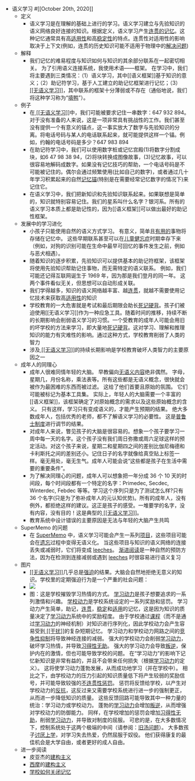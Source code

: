 - 语义学习 #[[October 20th, 2020]] 
    - 定义
        - 语义学习是在理解的基础上进行的学习。语义学习建立与先验知识的语义网络良好连接的知识。根据定义，语义学习产生[连贯的记忆](https://supermemo.guru/wiki/Coherence)。这种记忆通常具有高[适用性](https://supermemo.guru/wiki/Applicability)和高[稳定性](https://supermemo.guru/wiki/Stability)的特点。连贯性对适用性的影响取决于上下文(例如，连贯的历史知识可能不适用于物理中的[解决问题](https://supermemo.guru/wiki/Problem_solving))
    - 解释
        - 我们记忆的难易程度与知识如何与知识的其余部分联系在一起密切相关。 为了引用语义连接系统，我使用术语——框架。 在学习中，我们将主要遇到三类情况：（1）语义学习，其中[[语义框架]]基于知识的意义；（2）助记符学习，基于人工建立的助记忆框架进行记忆；（3） [ [[无语义学习]]](https://supermemo.guru/wiki/Asemantic_learning)，其中联系的框架十分薄弱或不存在（通俗地说，我们将这种学习称为“[填鸭](https://supermemo.guru/wiki/Cramming)”）。
    - 例子
        - 在[ [[无语义学习]]](https://supermemo.guru/wiki/Asemantic_learning)中，我们可能被要求记住一串数字：647 932 894。对于没有准备的人来说，这是一项非常具有挑战性的工作。我们甚至没有提供一个有意义的锚点，这一事实放大了数字与先验知识的分离。将电话号码与某人的电话联系起来，就可能提供这样一个锚。例如，约翰的电话号码是多少？647 983 894
        - 在助记符学习中，我们可以使用数字桩或记忆宫殿(1)将数字分割成块，如6 47 98 38 94，(2)将块转换成图像故事，(3)记忆故事，可以很容易地解码成数字。如果没有记忆技巧的帮助，一个电话号码是不可能被记住的。偶尔会通过频繁使用(比如自己的数字)，或者通过几十年学习积累起来的自然[记忆锚](https://supermemo.guru/wiki/Mnemonic_anchor)(特别是在需要经常记忆数字的情况下)来记住它。
        - 在语义学习中，我们把新知识和先验知识联系起来。如果联想是简单的，知识就特别容易记住。我们的星系叫什么名字？银河系。所有的语义学习本质上都是助记性的，因为[[语义框架]]可以做出最好的助记性框架。
    - 发展中的学习进化
        - 小孩子只能使用自然的语义方式学习。 有意义，简单且[有用的](https://supermemo.guru/wiki/Applicability)事物将存储在记忆中。 这些早期联系甚至可以在[儿童健忘症](https://supermemo.guru/wiki/Childhood_amnesia)时期幸存下来（例如，对狗的识别可能在生命中最早可回忆的事件发生之前，例如与恶犬相遇）。
        - 随着知识的逐步积累，先验知识可以提供基本的助记符框架，该框架将使用先验知识帮助记住事物，而无需特定的语义联系。 例如，我们可能还记得互联网诞生于 1969 年，因为那是我们登月的同一年。 这两个事件看似无关，但思想可以自动形成关联。
        - 我们学得越多，知识的语义网络越丰富、越[连贯](https://supermemo.guru/wiki/Coherent)，就越不需要使用记忆技术来获取高[适用性](https://supermemo.guru/wiki/Applicability)的知识
        - 学校教育的一大危害就是考试和最后期限会助长[死记硬背](https://supermemo.guru/wiki/Cramming)。孩子们被迫使用[[无语义学习]]作为一种应急工具。随着时间的推移，持续不断的长期影响会削弱语义学习的习惯。一个受教育的成年人可能会用旧的坏学校的方法来学习，即大量地[死记硬背](https://supermemo.guru/wiki/Cramming)。这对学习、理解和推理知识的能力有灾难性的影响。通过这种方式，学校教育削弱了人类的智力
        - 涉及[ [[无语义学习]]](https://supermemo.guru/wiki/Asemantic_learning)的持续长期影响是学校教育破坏人类智力的主要原因之一
    - 成年人的同理心
        - 成年人很难同情年轻的大脑。 早教偏向[无语义内容](https://supermemo.guru/wiki/Asemantic_learning)绝非偶然。 字母，星期几，月份名称，乘法表等。所有这些都是无语义概念，很快就会被作为最困难的东西而被过滤。 这给了他们首要且原始的氛围。 它们可能被标记为基本工具集。 实际上，年轻人的大脑需要一个丰富的[[语义框架]]，该框架确定了对原始概念的需求以及这些原始概念的含义。 只有这样，学习只有变成语义的，才能产生预期的结果。 绝大多数成年人，包括优秀的老师，都不了解语义学习的必要性。 这是[普鲁士制度](https://supermemo.guru/wiki/Prussian_system)进行调节的结果。
        - 对成年人来说，瞥见孩子的大脑是很容易的。想象一个孩子要学习一周中每一天的名字。这个孩子没有我们周日弥撒或周六足球这样的预定活动。对这个孩子来说，星期二和星期四之间的差别比伽尼梅德和卡利斯托之间的差别还小。记住日子的名字就像给真空贴上标签一样。毫无用处，毫无生气。成年人可能会说“这些都是孩子在生活中需要的重要条件”。
        - 为了解决同理心的问题，成年人可以想象把一年分成 36 个 10 天的时间段，每个时间段都有一个特定的名字：Primedec, Secdec, Winterdec, Febdec 等等。学习这个序列只是为了测试怎么样?只有 36 个名字(只是为了弥补成年人的元认知优势)。所有的成年人，没有例外，都拒绝这样的建议。这正是孩子的感受。一堆要学的名字，没有内容，没有目的！这是典型的[ [[无语义学习]]](https://supermemo.guru/wiki/Asemantic_learning)。
        - 教育系统中设计错误的主要原因是无法与年轻的大脑产生共鸣
    - SuperMemo 的问题
        - 在 [SuperMemo](https://supermemo.guru/wiki/SuperMemo) 中，语义学习可能会产生一系列[项目](https://supermemo.guru/wiki/Item)，这些项目可能会在[遗忘](https://supermemo.guru/wiki/Forgetting)过程中变得无语义化。 当这些项目与知识的语义网络的连接丢失或减弱时，它们将变成 [leeches](https://supermemo.guru/wiki/Leech)。 [渐进阅读](https://supermemo.guru/wiki/Incremental_reading)是一种自然的预防方法，因为在检测到连接减弱或遇到 [leeches](https://supermemo.guru/wiki/Leech) 时很容易进行语义复习
    - 图片
        - [ [[无语义学习]]](https://supermemo.guru/wiki/Asemantic_learning)几乎总是[强迫](https://supermemo.guru/wiki/Coercion)的结果。大脑会自然地拒绝无意义的知识。学校里的定期强迫行为是一个严重的社会问题：
        - ![](https://remnote-user-data.s3.amazonaws.com/Ia0afEW-bh6VW0Q29q_YwwTbxNSLURDxPZ0vquCTnj1hNcqALKNfjfelsUi8ZBzI4BrsqKNfb7UDZ4iQnl5CpDm2Rj7VIlHivQ7Wk4pNXD5PVbhUTBwWnNb-l0dK3k86)  
        - 图：这是学校摧毁学习热情的方式。 [学习动力](https://supermemo.guru/wiki/Learn_drive)是孩子想要追求的一系列激情和兴趣。 [学校动力](https://supermemo.guru/wiki/School_drive)是学校系统设定的一系列奖励和惩罚。 学习动力产生简单，助记，[连贯](https://supermemo.guru/wiki/Coherent)，[稳定](https://supermemo.guru/wiki/Stable)和[适用](https://supermemo.guru/wiki/Applicable)的记忆，这是因为知识的质量决定了[学习动力](https://supermemo.guru/wiki/Learn_drive)系统中的奖励程度。 由于学校通过[课程](https://supermemo.guru/wiki/Curriculum)（而不是通过[学习动力](https://supermemo.guru/wiki/Learn_drive)的神经机制）对知识进行序列化，因此学校动力会产生容易受到[ [[干扰]]](https://supermemo.guru/wiki/Interference)的复杂短期记忆。 学习动力和学校动力网路之间的[竞争性抑制](https://supermemo.guru/wiki/War_of_the_networks)将导致神经连接的减弱。 强大的学校动力会削弱[学习动力](https://supermemo.guru/wiki/Learn_drive)，破坏学习热情，并导致[习得性无助](https://supermemo.guru/wiki/Learned_helplessness)。 强大的学习动力会导致[叛逆](https://supermemo.guru/wiki/Resistance)，保护内在的激情，但也可能导致学校的问题。 在“学习动力”的影响下记忆新知识是非常有益的，并且不会带来任何损失（根据[学习动力](https://supermemo.guru/wiki/Learn_drive)的定义）。 这将使学习动力蓬勃发展，从而成功地学习（并在学校中）。 相比之下，由学校动力的压力引起的知识质量低下将产生较弱的奖励信号，并可能导致较强的[不连贯性惩罚](https://supermemo.guru/wiki/Incoherence_penalty)。 惩罚将反馈给学校，以产生对学校动力的[反抗](https://supermemo.guru/wiki/Resistance)，这反过来又需要学校系统进行进一步的强制更正，从而进一步降低知识的质量。 这些反馈回路可能导致其中一种力量的统治：学习动力或学校动力。 蓬勃的[学习动力](https://supermemo.guru/wiki/Learn_drive)会增加[叛逆](https://supermemo.guru/wiki/Resistance)，从而增强对学校动力的防御能力。 同样，在学校增加的惩罚会增加[习得性无助](https://supermemo.guru/wiki/Learned_helplessness)，削弱[学习动力](https://supermemo.guru/wiki/Learn_drive)，并导致对制度的屈服。 可悲的是，在大多数情况下，控制系统处于这两个极端的中间（请参阅：[旧汤问题](https://supermemo.guru/wiki/Old_soup_problem)）。 大多数孩子[讨厌上学](https://supermemo.guru/wiki/Why_kids_hate_school%3F)，对学习失去热爱，仍然屈服于奴役。 他们获得康复的最佳机会是大学自由，或者更好的成人自由。
    - 进一步阅读
        - 皮亚杰的[建构主义](https://en.wikipedia.org/wiki/Constructivism_(philosophy_of_education))
        - [西摩](https://supermemo.guru/wiki/Seymour_Papert)的[建构主义](https://en.wikipedia.org/wiki/Constructionism_(learning_theory))
        - [学校如何关闭记忆](https://supermemo.guru/wiki/How_school_turns_off_memory)
